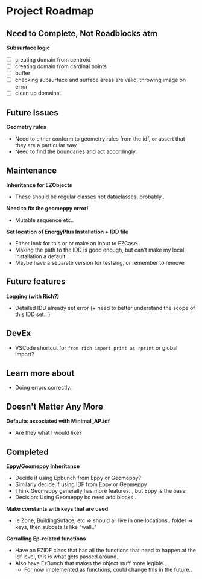 # Project Roadmap 


## Need to Complete, Not Roadblocks atm  
**Subsurface logic**
- [ ] creating domain from centroid
- [ ] creating domain from cardinal points
- [ ] buffer
- [ ] checking subsurface and surface areas are valid, throwing image on error
- [ ] clean up domains!

## Future Issues
**Geometry rules**
- Need to either conform to geometry rules from the idf, or assert that they are a particular way 
- Need to find the boundaries and act accordingly. 


## Maintenance
**Inheritance for EZObjects**
- These should be regular classes not dataclasses, probably.. 


**Need to fix the geomeppy error!**
  - Mutable sequence etc.. 

**Set location of EnergyPlus Installation + IDD file**
- Either look for this or or make an input to EZCase.. 
- Making the path to the IDD is good enough, but can't make my local installation a default.. 
- Maybe have a separate version for testsing, or remember to remove 



## Future features 
**Logging (with Rich?)**
  - Detailed IDD already set error (+ need to better understand the scope of this IDD set.. )



## DevEx
- VSCode shortcut for `from rich import print as rprint` or global import?


## Learn more about 
- Doing errors correctly.. 


## Doesn't Matter Any More

**Defaults associated with Minimal_AP.idf**
- Are they what I would like?



## Completed 

**Eppy/Geomeppy Inheritance**
- Decide if using Epbunch from Eppy or Geomeppy? 
- Similarly decide if using IDF from Eppy or Geomeppy 
- Think Geomeppy generally has more features.., but Eppy is the base
- Decision: Using Geomeppy bc need add blocks.. 

**Make constants with keys that are used**
- ie Zone, BuildingSuface, etc => should all live in one locations.. folder => keys, then subdetails like "wall.." 


**Corralling Ep-related functions**
- Have an EZIDF class that has all the functions that need to happen at the idf level, this is what gets passed around.. 
- Also have EzBunch that makes the object stuff more legible... 
  - For now implemented as functions, could change this in the future.. 